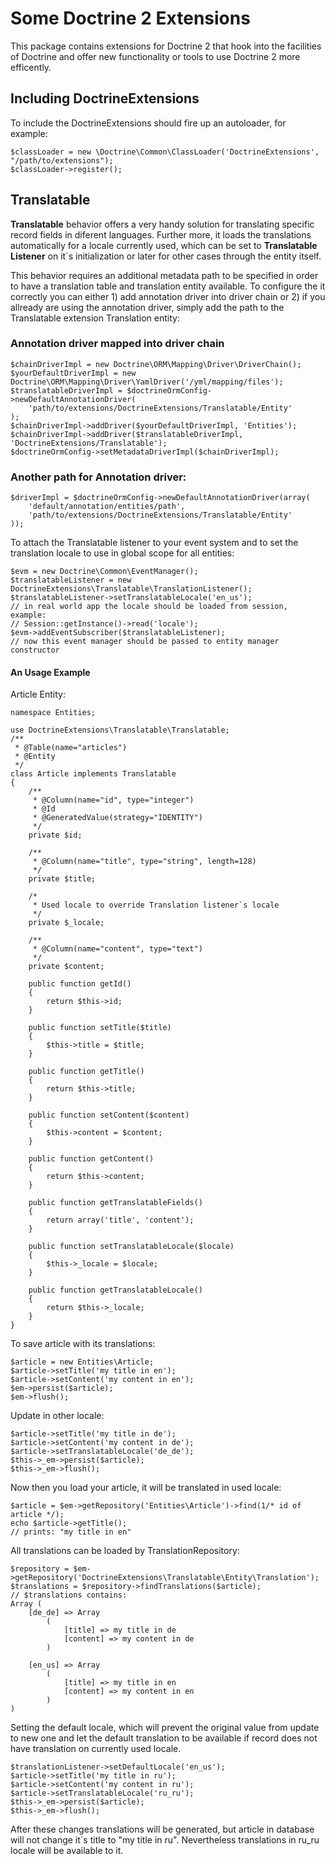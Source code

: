# Some Doctrine 2 Extensions

This package contains extensions for Doctrine 2 that hook into the facilities of Doctrine and
offer new functionality or tools to use Doctrine 2 more efficently.

## Including DoctrineExtensions

To include the DoctrineExtensions should fire up an autoloader, for example:

    $classLoader = new \Doctrine\Common\ClassLoader('DoctrineExtensions', "/path/to/extensions");
    $classLoader->register();
    
## Translatable

**Translatable** behavior offers a very handy solution for translating specific record fields
in diferent languages. Further more, it loads the translations automatically for a locale
currently used, which can be set to **Translatable Listener** on it`s initialization or later
for other cases through the entity itself.

This behavior requires an additional metadata path to be specified in order to have a translation
table and translation entity available. To configure the it correctly you can either 1) add annotation
driver into driver chain or 2) if you allready are using the annotation driver, simply add the path to
the Translatable extension Translation entity:

### Annotation driver mapped into driver chain

    $chainDriverImpl = new Doctrine\ORM\Mapping\Driver\DriverChain();
    $yourDefaultDriverImpl = new Doctrine\ORM\Mapping\Driver\YamlDriver('/yml/mapping/files');
    $translatableDriverImpl = $doctrineOrmConfig->newDefaultAnnotationDriver(
        'path/to/extensions/DoctrineExtensions/Translatable/Entity'
    );
    $chainDriverImpl->addDriver($yourDefaultDriverImpl, 'Entities');
    $chainDriverImpl->addDriver($translatableDriverImpl, 'DoctrineExtensions/Translatable');
    $doctrineOrmConfig->setMetadataDriverImpl($chainDriverImpl);

### Another path for Annotation driver:

    $driverImpl = $doctrineOrmConfig->newDefaultAnnotationDriver(array(
        'default/annotation/entities/path', 
        'path/to/extensions/DoctrineExtensions/Translatable/Entity'
    ));

To attach the Translatable listener to your event system and to set the translation locale
to use in global scope for all entities:

    $evm = new Doctrine\Common\EventManager();
    $translatableListener = new DoctrineExtensions\Translatable\TranslationListener();
    $translatableListener->setTranslatableLocale('en_us');
    // in real world app the locale should be loaded from session, example:
    // Session::getInstance()->read('locale');
    $evm->addEventSubscriber($translatableListener);
    // now this event manager should be passed to entity manager constructor
    
#### An Usage Example

Article Entity:

    namespace Entities;

    use DoctrineExtensions\Translatable\Translatable;
    /**
     * @Table(name="articles")
     * @Entity
     */
    class Article implements Translatable
    {
        /**
         * @Column(name="id", type="integer")
         * @Id
         * @GeneratedValue(strategy="IDENTITY")
         */
        private $id;
    
        /**
         * @Column(name="title", type="string", length=128)
         */
        private $title;
        
        /*
         * Used locale to override Translation listener`s locale
         */
        private $_locale;
    
        /**
         * @Column(name="content", type="text")
         */
        private $content;
    
        public function getId()
        {
            return $this->id;
        }
    
        public function setTitle($title)
        {
            $this->title = $title;
        }
    
        public function getTitle()
        {
            return $this->title;
        }
    
        public function setContent($content)
        {
            $this->content = $content;
        }
    
        public function getContent()
        {
            return $this->content;
        }
        
        public function getTranslatableFields()
        {
            return array('title', 'content');
        }
        
        public function setTranslatableLocale($locale)
        {
            $this->_locale = $locale;
        }
        
        public function getTranslatableLocale()
        {
            return $this->_locale;
        }
    }    

To save article with its translations:

    $article = new Entities\Article;
    $article->setTitle('my title in en');
    $article->setContent('my content in en');
    $em->persist($article);
    $em->flush();
    
Update in other locale:

    $article->setTitle('my title in de');
    $article->setContent('my content in de');
    $article->setTranslatableLocale('de_de');
    $this->_em->persist($article);
    $this->_em->flush();
    
Now then you load your article, it will be translated in used locale:

    $article = $em->getRepository('Entities\Article')->find(1/* id of article */);
    echo $article->getTitle();
    // prints: "my title in en"
    
All translations can be loaded by TranslationRepository:

    $repository = $em->getRepository('DoctrineExtensions\Translatable\Entity\Translation');
    $translations = $repository->findTranslations($article);
    // $translations contains:
    Array (
        [de_de] => Array
            (
                [title] => my title in de
                [content] => my content in de
            )
    
        [en_us] => Array
            (
                [title] => my title in en
                [content] => my content in en
            )
    )
Setting the default locale, which will prevent the original value from update
to new one and let the default translation to be available if record does not
have translation on currently used locale.

    $translationListener->setDefaultLocale('en_us');
    $article->setTitle('my title in ru');
    $article->setContent('my content in ru');
    $article->setTranslatableLocale('ru_ru');
    $this->_em->persist($article);
    $this->_em->flush();
    
After these changes translations will be generated, but article in database
will not change it`s title to "my title in ru". Nevertheless translations in
ru_ru locale will be available to it.
